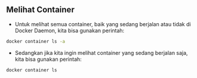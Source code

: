 ## Melihat Container

- Untuk melihat semua container, baik yang sedang berjalan atau tidak di Docker Daemon, kita bisa gunakan perintah:
```bash
docker container ls -a
```

- Sedangkan jika kita ingin melihat container yang sedang berjalan saja, kita bisa gunakan perintah:
```bash
docker container ls
```

